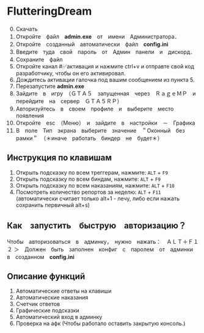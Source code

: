 # FlutteringDream

0. Скачать　
1. Откройте　файл　**admin.exe**　от　имени　Администратора．
2. Откройте　созданный　автоматически　файл　**config.ini**
3. Введите　туда　свой　пароль　от　Админ　панели　и　дискорд．
4. Сохраните　файл
5. Откройте канал #✅активация и нажмите ctrl+v и отправте свой код разработчику, чтобы он его активировал.
6. Дождитесь активации галочка под вашим сообщением из пункта 5.
7. Перезапустите **admin.exe**
8. Зайдите　в　игру　（ＧＴＡ５　запущенная　через　ＲａｇｅＭＰ　и　перейдите　на　сервер　ＧＴＡ５ＲＰ）
9. Авторизуйтесь　в　своем　профиле　и　выберите　место　появления
10. Откройте　esc　（Меню）　и　зайдите　в　настройки　－　Графика
11. В　поле　Тип　экрана　выберите　значение　＂Оконный　без　рамки＂　（＊иначе　работать　биндер　не　будет＊）

## Инструкция по клавишам

1. Открыть подсказку по всем треггерам, нажмите: `ALT` + `F9`
2. Открыть подсказку по всем биндам, нажмите: `ALT` + `F9`
3. Открыть подсказку по всем наказаниям, нажмите: `ALT` + `F10`
4. Посмотреть количество репортов за неделю: `ALT` + `F11` (автоматически считает только alt+1 - лечу, либо если нажать сохранить первичный alt+s)

## Как　запустить　быструю　авторизацию？

Чтобы　авторизоваться　в　админку，　нужно　нажать：　ＡＬＴ＋Ｆ１２
＞　Должен　быть　заполнен　конфиг　с　паролем　от　админки　в　созданном　**config.ini**

## Описание функций

1. Автоматические ответы на клавиши
2. Автоматические наказания
3. Счетчик ответов
4. Графические подсказки
5. Автоматический вход в админку
6. Проверка на афк (Чтобы работало оставить закрытую консоль.)
